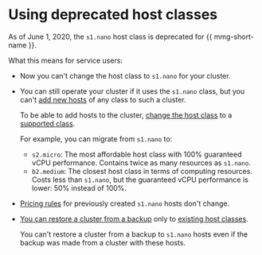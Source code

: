 # Using deprecated host classes

As of June 1, 2020, the `s1.nano` host class is deprecated for {{ mmg-short-name }}.

What this means for service users:

- Now you can't change the host class to `s1.nano` for your cluster.

- You can still operate your cluster if it uses the `s1.nano` class, but you can't [add new hosts](../operations/hosts.md) of any class to such a cluster.

  To be able to add hosts to the cluster, [change the host class](../operations/update.md#change-resource-preset) to a [supported class](instance-types.md).

  For example, you can migrate from `s1.nano` to:
  - `s2.micro`: The most affordable host class with 100% guaranteed vCPU performance. Contains twice as many resources as `s1.nano`.
  - `b2.medium`: The closest host class in terms of computing resources. Costs less than `s1.nano`, but the guaranteed vCPU performance is lower: 50% instead of 100%.
- [Pricing rules](../pricing.md) for previously created `s1.nano` hosts don't change.
- [You can restore a cluster from a backup](../operations/cluster-backups.md) only to [existing host classes](instance-types.md).

  You can't restore a cluster from a backup to `s1.nano` hosts even if the backup was made from a cluster with these hosts.

